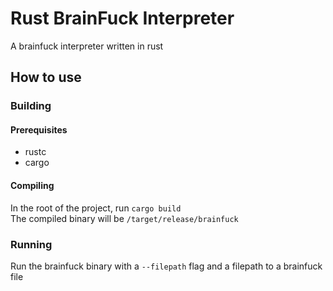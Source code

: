 # Rust BrainFuck Interpreter

A brainfuck interpreter written in rust

## How to use

### Building

#### Prerequisites

- rustc
- cargo

#### Compiling

In the root of the project, run `cargo build`\
The compiled binary will be `/target/release/brainfuck`

### Running

Run the brainfuck binary with a `--filepath` flag and a filepath to a brainfuck file

